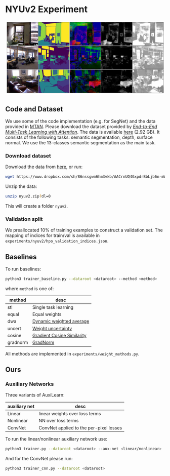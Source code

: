 # NYUv2 Experiment

<p align="center"> 
    <img src="https://github.com/AvivNavon/AuxiLearn/blob/master/resources/nyu_losses_and_gradients_tight.png" width="800">
</p>

## Code and Dataset 

We use some of the code implementation (e.g. for SegNet) and the data provided in [MTAN](https://github.com/lorenmt/mtan). 
Please download the dataset provided by [_End-to-End Multi-Task Learning with Attention_](https://arxiv.org/pdf/1803.10704.pdf). 
The data is available [here](https://www.dropbox.com/sh/86nssgwm6hm3vkb/AACrnUQ4GxpdrBbLjb6n-mWNa?dl=0) (2.92 GB). 
It consists of the following tasks: semantic segmentation, depth, surface normal. 
We use the 13-classes semantic segmentation as the main task.

### Download dataset

Download the data from [here](https://www.dropbox.com/sh/86nssgwm6hm3vkb/AACrnUQ4GxpdrBbLjb6n-mWNa?dl=0), or run:

```bash
wget https://www.dropbox.com/sh/86nssgwm6hm3vkb/AACrnUQ4GxpdrBbLjb6n-mWNa?dl=0
```

Unzip the data:

```bash
unzip nyuv2.zip?dl=0
```

This will create a folder `nyuv2`.

### Validation split

We preallocated 10\% of training examples to construct a validation set. 
The mapping of indices for train/val is available in `experiments/nyuv2/hpo_validation_indices.json`.

## Baselines 

To run baselines:

```bash
python3 trainer_baseline.py --dataroot <dataroot> --method <method>
```

where `method` is one of:

|method|desc|
|----|----|
|stl|Single task learning |
|equal| Equal weights|
|dwa|[Dynamic weighted average](https://arxiv.org/pdf/1803.10704.pdf)|
|uncert| [Weight uncertainty](https://arxiv.org/abs/1705.07115)|
|cosine| [Gradient Cosine Similarity](https://arxiv.org/abs/1812.02224)|
|gradnorm| [GradNorm](https://arxiv.org/abs/1711.02257)|

All methods are implemented in `experiments/weight_methods.py`.

## Ours

### Auxiliary Networks

Three variants of AuxiLearn:

|auxiliary net|desc|
|----|----|
|Linear|linear weights over loss terms |
|Nonlinear| NN over loss terms|
|ConvNet| ConvNet applied to the per-pixel losses|

To run the linear/nonlinear auxiliary network use: 

```bash
python3 trainer.py --dataroot <dataroot> --aux-net <linear/nonlinear>
```

And for the ConvNet please run:

```bash
python3 trainer_cnn.py --dataroot <dataroot>
```
